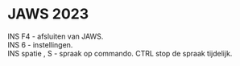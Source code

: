 # JAWS 2023

INS F4 - afsluiten van JAWS.  
INS 6 - instellingen.  
INS spatie , S - spraak op commando.
CTRL stop de spraak tijdelijk.
